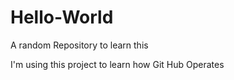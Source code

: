 # Hello-World
A random Repository to learn this

I'm using this project to learn how Git Hub Operates
